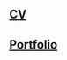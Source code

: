 ## [CV](https://mhgufron.github.io/profile//cv)

## [Portfolio](https://mhgufron.github.io/profile//portfolio)
